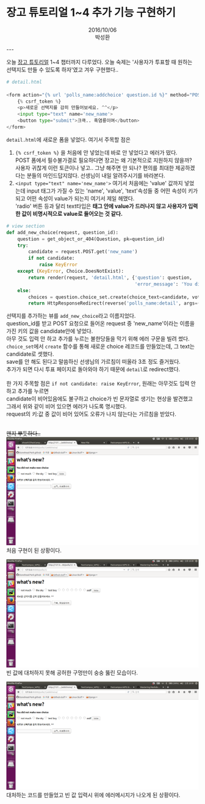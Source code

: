 # 장고 튜토리얼 1~4 추가 기능 구현하기
<p style='text-align:center'>2016/10/06<br>박성환</p>
---

오늘 [장고 튜토리얼](https://docs.djangoproject.com/en/1.10/intro/) 1~4 챕터까지 다루었다.
오늘 숙제는 '사용자가 투표할 때 원하는 선택지도 만들 수 있도록 하자'였고 겨우 구현했다..


```python
# detail.html

<form action="{% url 'polls_name:addchoice' question.id %}" method="POST">
    {% csrf_token %}
    <p>새로운 선택지를 감히 만들어보세요. ^^</p>
    <input type="text" name='new_name'>
    <button type="submit">크큭.. 흑염룡이여</button>
</form>

```
`detail.html`에 새로운 폼을 넣었다. 여기서 주목할 점은<br>
1. `{% csrf_token %}` 을 처음에 안 넣었는데 바로 안 넣었다고 에러가 떴다.<br>
POST 폼에서 필수불가결로 필요하다면 장고는 왜 기본적으로 지원하지 않을까?<br>
사용자 귀찮게 이런 토큰이나 넣고.. 그냥 해주면 안 되나? 편의를 최대한 제공하겠다는 분들의 마인드답지않다. 선생님이 내일 알려주시기를 바라본다.<br>
2. `<input type="text" name='new_name'>` 여기서 처음에는 'value' 값까지 넣었는데 input 태그가 가질 수 있는 'name', 'value', 'text'속성들 중
어떤 속성이 키가 되고 어떤 속성이 value가 되는지 여기서 제일 헤맸다.<br>
'radio' 버튼 등과 달리 text타입은 **태그 안에 value가 드러나지 않고 사용자가 입력한 값이 비명시적으로 value로 들어오는 것 같다.**


```python
# view section
def add_new_choice(request, question_id):
    question = get_object_or_404(Question, pk=question_id)
    try:
        candidate = request.POST.get('new_name')
        if not candidate:
            raise KeyError
    except (KeyError, Choice.DoesNotExist):
        return render(request, 'detail.html', {'question': question,
                                               'error_message': 'You did not make new choice'})
    else:
        choices = question.choice_set.create(choice_text=candidate, votes=0)
        return HttpResponseRedirect(reverse('polls_name:detail', args=(question.id,)))
```

선택지를 추가하는 뷰를 `add_new_choice`라고 이름지었다.<br>
question_id를 받고 POST 요청으로 들어온 request 중 'new_name'이라는 이름을 가진 키의 값을 candidate안에 넣었다.<br>
아무 것도 입력 안 하고 추가를 누르는 불한당들을 막기 위해 에러 구문을 빌려 썼다.<br>
`choice_set`에서 `create` 함수를 통해 새로운 choice 레코드를 만들었는데, 그 text는 candidate로 셋했다.<br>
save를 안 해도 된다고 말씀하신 선생님의 가르침이 떠올라 3초 정도 즐거웠다.<br>
추가가 되면 다시 투표 페이지로 돌아와야 하기 때문에 `detail`로 redirect했다.<br><br>
한 가지 주목할 점은 `if not candidate: raise KeyError`, 원래는 아무것도 입력 안하고 추가를 누르면<br>
candidate이 비어있음에도 불구하고 choice가 빈 문자열로 생기는 현상을 발견했고 그래서 위와 같이 비어 있으면 에러가 나도록 명시했다.<br>
request의 키:값 중 값이 비어 있어도 오류가 나지 않는다는 가르침을 받았다.<br><br>

~~왠지 뿌듯하다..~~
![image of success](../images/숙제1.png)
처음 구현이 된 상황이다.<br>

![image of success](../images/숙제2.png)
빈 값에 대처하지 못해 공허한 구멍만이 숭숭 뚫린 모습이다.<br>

![image of success](../images/숙제3.png)
대처하는 코드를 만들었고 빈 값 입력시 위에 에러메시지가 나오게 된 상황이다.
